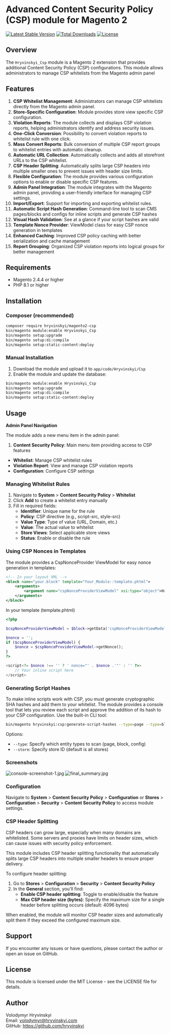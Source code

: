 # Advanced Content Security Policy (CSP) module for Magento 2

[![Latest Stable Version](https://poser.pugx.org/hryvinskyi/magento2-csp/v/stable)](https://packagist.org/packages/hryvinskyi/magento2-csp)
[![Total Downloads](https://poser.pugx.org/hryvinskyi/magento2-csp/downloads)](https://packagist.org/packages/hryvinskyi/magento2-csp)
[![License](https://poser.pugx.org/hryvinskyi/magento2-csp/license)](https://packagist.org/packages/hryvinskyi/magento2-csp)

## Overview

The `Hryvinskyi_Csp` module is a Magento 2 extension that provides additional Content Security Policy (CSP) configurations.
This module allows administrators to manage CSP whitelists from the Magento admin panel 

## Features
 1. **CSP Whitelist Management**: Administrators can manage CSP whitelists directly from the Magento admin panel.
 2. **Store-Specific Configuration**: Module provides store view specific CSP configuration.
 3. **Violation Reports**: The module collects and displays CSP violation reports, helping administrators identify and address security issues.
 4. **One-Click Conversion**: Possibility to convert violation reports to whitelist rule with one click.
 5. **Mass Convert Reports**: Bulk conversion of multiple CSP report groups to whitelist entries with automatic cleanup.
 6. **Automatic URL Collection**: Automatically collects and adds all storefront URLs to the CSP whitelist.
 7. **CSP Header Splitting**: Automatically splits large CSP headers into multiple smaller ones to prevent issues with header size limits.
 8. **Flexible Configuration**: The module provides various configuration options to enable or disable specific CSP features.
 9. **Admin Panel Integration**: The module integrates with the Magento admin panel, providing a user-friendly interface for managing CSP settings.
10. **Import/Export**: Support for importing and exporting whitelist rules.
11. **Automatic Script Hash Generation**: Command-line tool to scan CMS pages/blocks and configs for inline scripts and generate CSP hashes
12. **Visual Hash Validation**: See at a glance if your script hashes are valid
13. **Template Nonce Provider**: ViewModel class for easy CSP nonce generation in templates
14. **Enhanced Caching**: Improved CSP policy caching with better serialization and cache management
15. **Report Grouping**: Organized CSP violation reports into logical groups for better management

## Requirements

- Magento 2.4.4 or higher
- PHP 8.1 or higher

## Installation

### Composer (recommended)

```bash
composer require hryvinskyi/magento2-csp
bin/magento module:enable Hryvinskyi_Csp
bin/magento setup:upgrade
bin/magento setup:di:compile
bin/magento setup:static-content:deploy
```

### Manual Installation

1. Download the module and upload it to `app/code/Hryvinskyi/Csp`
2. Enable the module and update the database:

```bash
bin/magento module:enable Hryvinskyi_Csp
bin/magento setup:upgrade
bin/magento setup:di:compile
bin/magento setup:static-content:deploy
```

## Usage

**Admin Panel Navigation**

The module adds a new menu item in the admin panel:

 1. **Content Security Policy**: Main menu item providing access to CSP features
   - **Whitelist**: Manage CSP whitelist rules
   - **Violation Report**: View and manage CSP violation reports
   - **Configuration**: Configure CSP settings

### Managing Whitelist Rules

 1. Navigate to **System** > **Content Security Policy** > **Whitelist**
 2. Click **Add** to create a whitelist entry manually
 3. Fill in required fields:
    - **Identifier**: Unique name for the rule 
    - **Policy**: CSP directive (e.g., script-src, style-src)
    - **Value Type**: Type of value (URL, Domain, etc.)
    - **Value**: The actual value to whitelist 
    - **Store Views**: Select applicable store views 
    - **Status**: Enable or disable the rule

### Using CSP Nonces in Templates

The module provides a CspNonceProvider ViewModel for easy nonce generation in templates:

```xml
<!-- In your layout XML -->
<block name="your.block" template="Your_Module::template.phtml">
    <arguments>
        <argument name="cspNonceProviderViewModel" xsi:type="object">Hryvinskyi\Csp\ViewModel\CspNonceProvider</argument>
    </arguments>
</block>
```

In your template (template.phtml)

```php
<?php

$cspNonceProviderViewModel = $block->getData('cspNonceProviderViewModel')

$nonce = '';
if ($cspNonceProviderViewModel) {
    $nonce = $cspNonceProviderViewModel->getNonce();
}
?>

<script<?= $nonce !== '' ? ' nonce="' . $nonce .'"' : '' ?>>
    // Your inline script here
</script>
```
### Generating Script Hashes

To make inline scripts work with CSP, you must generate cryptographic SHA hashes and add them to your whitelist. 
The module provides a console tool that lets you review each script and approve the addition of its hash to your CSP configuration.
Use the built-in CLI tool:

```bash
bin/magento hryvinskyi:csp:generate-script-hashes --type=page --type=block --store=1
```

Options:
 - `--type`: Specify which entity types to scan (page, block, config)
 - `--store`: Specify store ID (default is all stores)

### Screenshots
![console-screenshot-1.jpg](docs/images/console-screenshot-1.jpg)
![final_summary.jpg](docs/images/final_summary.jpg)

### Configuration
Navigate to **System** > **Content Security Policy** > **Configuration** or **Stores** > **Configuration** > **Security** > **Content Security Policy** to access module settings.

### CSP Header Splitting

CSP headers can grow large, especially when many domains are whitelisted. Some servers and proxies have limits on header sizes, which can cause issues with security policy enforcement.

This module includes CSP header splitting functionality that automatically splits large CSP headers into multiple smaller headers to ensure proper delivery.

To configure header splitting:

1. Go to **Stores** > **Configuration** > **Security** > **Content Security Policy**
2. In the **General** section, you'll find:
    - **Enable CSP header splitting**: Toggle to enable/disable the feature
    - **Max CSP header size (bytes)**: Specify the maximum size for a single header before splitting occurs (default: 4096 bytes)

When enabled, the module will monitor CSP header sizes and automatically split them if they exceed the configured maximum size.

## Support
If you encounter any issues or have questions, please contact the author or open an issue on GitHub.

## License
This module is licensed under the MIT License - see the LICENSE file for details.

## Author

Volodymyr Hryvinskyi  
Email: volodymyr@hryvinskyi.com  
GitHub: https://github.com/hryvinskyi
